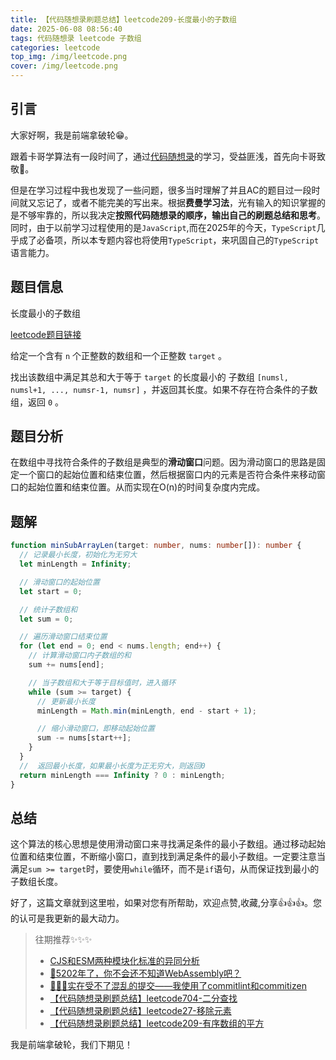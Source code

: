 ```yaml
---
title: 【代码随想录刷题总结】leetcode209-长度最小的子数组
date: 2025-06-08 08:56:40
tags: 代码随想录 leetcode 子数组
categories: leetcode
top_img: /img/leetcode.png
cover: /img/leetcode.png
---
```


## 引言

大家好啊，我是前端拿破轮😁。

跟着卡哥学算法有一段时间了，通过[代码随想录](https://programmercarl.com/)的学习，受益匪浅，首先向卡哥致敬🫡。

但是在学习过程中我也发现了一些问题，很多当时理解了并且AC的题目过一段时间就又忘记了，或者不能完美的写出来。根据**费曼学习法**，光有输入的知识掌握的是不够牢靠的，所以我决定**按照代码随想录的顺序，输出自己的刷题总结和思考**。同时，由于以前学习过程使用的是`JavaScript`,而在2025年的今天，`TypeScript`几乎成了必备项，所以本专题内容也将使用`TypeScript`，来巩固自己的`TypeScript`语言能力。

## 题目信息

长度最小的子数组

[leetcode题目链接](https://leetcode.cn/problems/minimum-size-subarray-sum/description/)

给定一个含有 `n` 个正整数的数组和一个正整数 `target` 。

找出该数组中满足其总和大于等于 `target` 的长度最小的 子数组 `[numsl, numsl+1, ..., numsr-1, numsr]` ，并返回其长度。如果不存在符合条件的子数组，返回 `0` 。

## 题目分析

在数组中寻找符合条件的子数组是典型的**滑动窗口**问题。因为滑动窗口的思路是固定一个窗口的起始位置和结束位置，然后根据窗口内的元素是否符合条件来移动窗口的起始位置和结束位置。从而实现在O(n)的时间复杂度内完成。


## 题解

```ts
function minSubArrayLen(target: number, nums: number[]): number { 
  // 记录最小长度，初始化为无穷大
  let minLength = Infinity;

  // 滑动窗口的起始位置
  let start = 0;

  // 统计子数组和
  let sum = 0;

  // 遍历滑动窗口结束位置
  for (let end = 0; end < nums.length; end++) {
    // 计算滑动窗口内子数组的和
    sum += nums[end];

    // 当子数组和大于等于目标值时，进入循环
    while (sum >= target) {
      // 更新最小长度
      minLength = Math.min(minLength, end - start + 1);

      // 缩小滑动窗口，即移动起始位置
      sum -= nums[start++];
    }
  }
  //  返回最小长度，如果最小长度为正无穷大，则返回0
  return minLength === Infinity ? 0 : minLength;
}
```

## 总结

这个算法的核心思想是使用滑动窗口来寻找满足条件的最小子数组。通过移动起始位置和结束位置，不断缩小窗口，直到找到满足条件的最小子数组。一定要注意当满足`sum >= target`时，要使用`while`循环，而不是`if`语句，从而保证找到最小的子数组长度。

好了，这篇文章就到这里啦，如果对您有所帮助，欢迎点赞,收藏,分享👍👍👍。您的认可是我更新的最大动力。

> 往期推荐✨✨✨
> - [CJS和ESM两种模块化标准的异同分析](https://juejin.cn/post/7473814041867780130)
> - [🤔5202年了，你不会还不知道WebAssembly吧？](https://juejin.cn/post/7498988293209784374)
> - [🚀🚀🚀实在受不了混乱的提交——我使用了commitlint和commitizen](https://juejin.cn/post/7508919522905522226)
> - [【代码随想录刷题总结】leetcode704-二分查找](https://juejin.cn/post/7509044958997970953)
> - [【代码随想录刷题总结】leetcode27-移除元素](https://juejin.cn/post/7512019215366602787)
> - [【代码随想录刷题总结】leetcode209-有序数组的平方](https://juejin.cn/post/7512765762190458914)

我是前端拿破轮，我们下期见！

